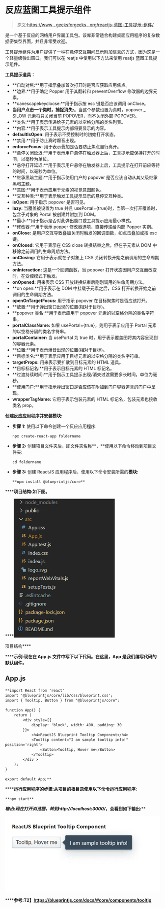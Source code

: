 # 反应蓝图工具提示组件

> 原文:[https://www . geeksforgeeks . org/reactjs-蓝图-工具提示-组件/](https://www.geeksforgeeks.org/reactjs-blueprint-tooltip-component/)

是一个基于反应的网络用户界面工具包。该库非常适合构建桌面应用程序的复杂数据密集型界面，并且非常受欢迎。

工具提示组件为用户提供了一种在悬停交互期间显示附加信息的方式，因为这是一个轻量级弹出窗口。我们可以在 reatjs 中使用以下方法来使用 reatjs 蓝图工具提示组件。

**工具提示道具：**

*   **自动对焦:**用于指示叠加首次打开时是否应获取应用焦点。
*   **边界:**用于确定 Popper 用于其翻转和 preventOverflow 修改器的边界元素。
*   **canescapekeycloose:**用于指示按 esc 键是否应该调用 onClose。
*   **当用户点击一个类时，捕捉消失:**。当这个参数设置为真时，popover _ SILOW 元素将只关闭当前 POPOVER，而不关闭外部 POPOVER。
*   **类名:**用于表示传递给子元素的以空格分隔的类名列表。
*   **内容:**用于表示工具提示内部将要显示的内容。
*   **defaultIsOpen:** 用于表示不受控制时的初始打开状态。
*   **禁用:**用于防止真时爆音出现。
*   **enforceFocus:** 用于表示叠加是否要防止焦点自行离开。
*   **悬停关闭延迟:**用于表示用户悬停在触发器上后，工具提示应保持打开的时间，以毫秒为单位。
*   **悬停打开延迟:**用于表示用户悬停在触发器上后，工具提示在打开前应等待的时间，以毫秒为单位。
*   **继承黑暗主题:**用于指示使用门户的 popover 是否应该自动从其父级继承黑暗主题。
*   **意图:**用于表示应用于元素的视觉意图颜色。
*   **交互种类:**用于表示触发工具提示显示的悬停交互种类。
*   **isOpen:** 用于指示 popover 是否可见。
*   **lazy:** 当覆盖被设置为 true 并且 usePortal={true}时，当第一次打开覆盖时，包含子对象的 Portal 被创建并附加到 DOM。
*   **最小:**用于指示是否对此弹出窗口或工具提示应用最小样式。
*   **修改器:**用于表示 popper 修改器选项，直接传递给内部 Popper 实例。
*   **onClose:** 是用户交互导致叠加关闭时触发的回调函数，如点击叠加或按 esc 键。
*   **onClosed:** 它用于表示在 CSS close 转换结束之后，但在子元素从 DOM 中移除之前调用的生命周期方法。
*   **onClosing:** 它用于表示就在子对象上 CSS 关闭转换开始之前调用的生命周期方法。
*   **onInteraction:** 这是一个回调函数，当 popover 打开状态因用户交互而改变时，在受控模式下触发。
*   **onOpened:** 用来表示 CSS 开放转换结束后刚刚调用的生命周期方法。
*   **on open:**用于表示在 DOM 中挂载子元素之后，CSS 打开转换开始之前调用的生命周期方法。
*   **openOnTargetFocus:** 用于指示 popover 在目标聚焦时是否应该打开。
*   **放置:**用于弹出窗口出现的位置(相对于目标)。
*   **popover 类名:**用于表示应用于 popover 元素的以空格分隔的类名字符串。
*   **portalClassName:** 如果 usePortal={true}，则用于表示应用于 Portal 元素的以空格分隔的类名字符串。
*   **portalContainer:** 当 usePortal 为 true 时，用于表示覆盖图将其内容呈现到的容器元素。
*   **位置:**用于表示爆音出现的位置(相对于目标)。
*   **目标类名:**用于表示应用于目标元素的以空格分隔的类名字符串。
*   **targetProps:** 用来表示要扩散到目标元素的 HTML 道具。
*   **目标标记名:**用于表示目标元素的 HTML 标记名。
*   **过渡持续时间:**用于指示工具提示出现/消失过渡需要多长时间，单位为毫秒。
*   **使用门户:**用于指示弹出窗口是否应该在附加到门户容器道具的门户中呈现。
*   **wrapperTagName:** 它用于表示包装元素的 HTML 标记名，包装元素也接收类名 prop。

**创建反应应用程序并安装模块:**

*   **步骤 1:** 使用以下命令创建一个反应应用程序:

    ```
    npx create-react-app foldername
    ```

*   **步骤 2:** 创建项目文件夹后，即文件夹名称**，**使用以下命令移动到项目文件夹:

    ```
    cd foldername
    ```

*   **步骤 3:** 创建 ReactJS 应用程序后，使用以下命令安装所需的****模块:****

    ```
    **npm install @blueprintjs/core**
    ```

******项目结构:**如下图。****

****![](img/f04ae0d8b722a9fff0bd9bd138b29c23.png)

项目结构**** 

******示例:**现在在 **App.js** 文件中写下以下代码。在这里，App 是我们编写代码的默认组件。****

## ****App.js****

```
**import React from 'react'
import '@blueprintjs/core/lib/css/blueprint.css';
import { Tooltip, Button } from "@blueprintjs/core";

function App() {
    return (
        <div style={{
            display: 'block', width: 400, padding: 30
        }}>
            <h4>ReactJS Blueprint Tooltip Component</h4>
            <Tooltip content="I am sample tooltip info!" position='right'>
                <Button>Tooltip, Hover me</Button>
            </Tooltip>
        </div >
    );
}

export default App;**
```

******运行应用程序的步骤:**从项目的根目录使用以下命令运行应用程序:****

```
**npm start**
```

******输出:**现在打开浏览器，转到***http://localhost:3000/***，会看到如下输出:****

****![](img/0b3b3c5bdb46f62c8df16a299e2af58e.png)****

******参考:**T2】https://blueprintjs.com/docs/#core/components/tooltip****